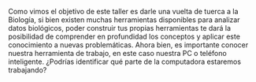 Como vimos el objetivo de este taller es darle una vuelta de tuerca a la Biología, si bien existen muchas herramientas disponibles para analizar datos biológicos, poder construir tus propias herramientas te dará la posibilidad de comprender en profundidad los conceptos y aplicar este conocimiento a nuevas problemáticas. 
Ahora bien, es importante conocer nuestra herramienta de trabajo, en este caso nuestra PC o teléfono inteligente. ¿Podrías identificar qué parte de la computadora estaremos trabajando?